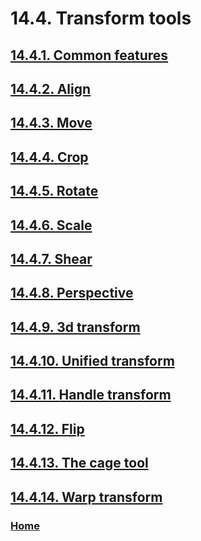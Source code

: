 # 14.4. Transform tools

## [14.4.1. Common features](./14-04-01-common-features.md)
## [14.4.2. Align](./14-04-02-align.md)
## [14.4.3. Move](./14-04-03-move.md)
## [14.4.4. Crop](./14-04-04-crop.md)
## [14.4.5. Rotate](./14-04-05-rotate.md)
## [14.4.6. Scale](./14-04-06-scale.md)
## [14.4.7. Shear](./14-04-07-shear.md)
## [14.4.8. Perspective](./14-04-08-perspective.md)
## [14.4.9. 3d transform](./14-04-09-3d-transform.md)
## [14.4.10. Unified transform](./14-04-10-unified-transform.md)
## [14.4.11. Handle transform](./14-04-11-handle-transform.md)
## [14.4.12. Flip](./14-04-12-00-flip.md)
## [14.4.13. The cage tool](./14-04-13-the-cage-tool.md)
## [14.4.14. Warp transform](./14-04-14-warp-transform.md)

### [Home](./00-home.md)

